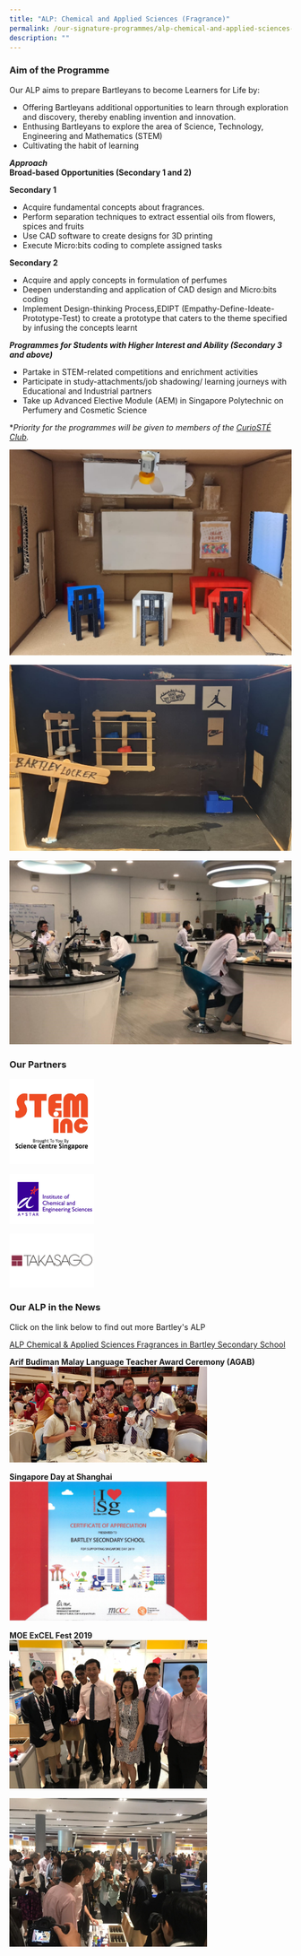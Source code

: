 ```yaml
---
title: "ALP: Chemical and Applied Sciences (Fragrance)"
permalink: /our-signature-programmes/alp-chemical-and-applied-sciences-fragrance/
description: ""
---
```

### Aim of the Programme

Our ALP aims to prepare Bartleyans to become Learners for Life by:
* Offering Bartleyans additional opportunities to learn through exploration and discovery, thereby enabling invention and innovation.
* Enthusing Bartleyans to explore the area of Science, Technology, Engineering and Mathematics (STEM)
* Cultivating the habit of learning

***Approach*** <br>
**Broad-based Opportunities (Secondary 1 and 2)**

**Secondary 1** 
* Acquire fundamental concepts about fragrances.
* Perform separation techniques to extract essential oils from flowers, spices and fruits
* Use CAD software to create designs for 3D printing
* Execute Micro:bits coding to complete assigned tasks

**Secondary 2**
* Acquire and apply concepts in formulation of perfumes
* Deepen understanding and application of CAD design and Micro:bits coding 
* Implement Design-thinking Process,EDIPT (Empathy-Define-Ideate-Prototype-Test) to create a prototype that    caters to the theme specified by infusing the concepts learnt


***Programmes for Students with Higher Interest and Ability (Secondary 3 and above)***
* Partake in STEM-related competitions and enrichment activities   
* Participate in study-attachments/job shadowing/ learning journeys with Educational and Industrial partners 
* Take up Advanced Elective Module (AEM) in Singapore Polytechnic on Perfumery and Cosmetic Science

**Priority for the programmes will be given to members of the [CurioSTÉ Club](/our-holistic-curriculum/co-curricular-activities/clubs-n-societies/curiost-club-new).*

![](/images/ALP_Sec%202%20Design%20Thinking%20Model%201.jpeg)

![](/images/ALP_Sec%202%20Design%20Thinking%20Model%202.jpeg)

![](/images/61.jpg)

### Our Partners

<img src="/images/STEM%20Inc.jpg" 
     style="width:30%">

<img src="/images/ICES_Logo_Full_Spelling_RGB.jpg" 
     style="width:30%">

<img src="/images/Takasago_International_Corp-Logo.png" 
     style="width:30%">

### Our ALP in the News

Click on the link below to find out more Bartley's ALP

[ALP Chemical & Applied Sciences Fragrances in Bartley Secondary School](https://www.youtube.com/watch?v=4XVvFQt1TbA&t=4s)



**Arif Budiman Malay Language Teacher Award Ceremony (AGAB)** <br>
<img src="/images/2%20(1).jpg" 
     style="width:70%">

**Singapore Day at Shanghai** <br>
<img src="/images/311.jpg" 
     style="width:70%">

**MOE ExCEL Fest 2019** <br>
<img src="/images/411.jpg" 
     style="width:70%">

<img src="/images/511.jpg" 
     style="width:70%">